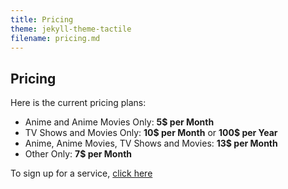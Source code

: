 ```yaml
---
title: Pricing
theme: jekyll-theme-tactile
filename: pricing.md
--- 
```


## Pricing

Here is the current pricing plans:

- Anime and Anime Movies Only: <b>5$ per Month</b>
- TV Shows and Movies Only: <b>10$ per Month</b> or <b>100$ per Year</b>
- Anime, Anime Movies, TV Shows and Movies: <b>13$ per Month</b>
- Other Only: <b>7$ per Month</b>



To sign up for a service, [click here](signup.md)
